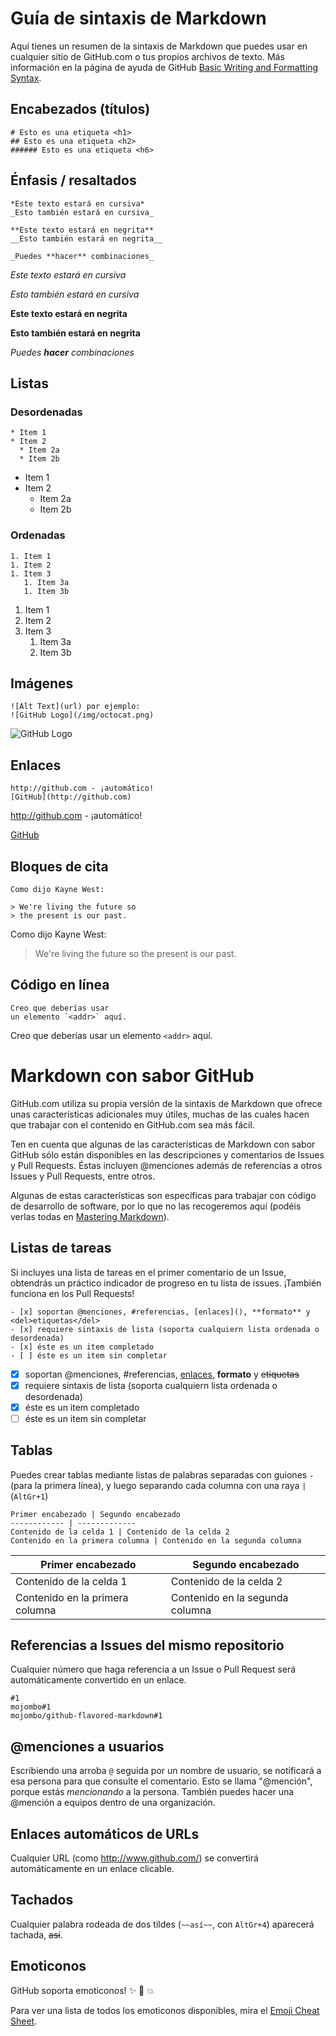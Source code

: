 # Guía de sintaxis de Markdown

Aquí tienes un resumen de la sintaxis de Markdown que puedes usar en cualquier sitio de GitHub.com o tus propios archivos de texto. Más información en la página de ayuda de GitHub [Basic Writing and Formatting Syntax](https://help.github.com/articles/basic-writing-and-formatting-syntax/).

## Encabezados (títulos)

```
# Esto es una etiqueta <h1> 
## Esto es una etiqueta <h2>
###### Esto es una etiqueta <h6>
```

## Énfasis / resaltados

```
*Este texto estará en cursiva*
_Esto también estará en cursiva_

**Este texto estará en negrita**
__Esto también estará en negrita__

_Puedes **hacer** combinaciones_
```

*Este texto estará en cursiva*

_Esto también estará en cursiva_

**Este texto estará en negrita**

__Esto también estará en negrita__

_Puedes **hacer** combinaciones_

## Listas

### Desordenadas

```
* Item 1
* Item 2
  * Item 2a
  * Item 2b
```

* Item 1
* Item 2
  * Item 2a
  * Item 2b

### Ordenadas

```
1. Item 1
1. Item 2
1. Item 3
   1. Item 3a
   1. Item 3b
```

1. Item 1
1. Item 2
1. Item 3
   1. Item 3a
   1. Item 3b

## Imágenes

```
![Alt Text](url) por ejemplo:
![GitHub Logo](/img/octocat.png)
```

![GitHub Logo](/img/octocat.png)

## Enlaces

```
http://github.com - ¡automático!
[GitHub](http://github.com)
```

http://github.com - ¡automático!

[GitHub](http://github.com)

## Bloques de cita

```
Como dijo Kayne West:

> We're living the future so
> the present is our past.
```

Como dijo Kayne West:

> We're living the future so
> the present is our past.

## Código en línea

```
Creo que deberías usar
un elemento `<addr>` aquí.
```

Creo que deberías usar
un elemento `<addr>` aquí.

# Markdown con sabor GitHub

GitHub.com utiliza su propia versión de la sintaxis de Markdown que ofrece unas características adicionales muy útiles, muchas de las cuales hacen que trabajar con el contenido en GitHub.com sea más fácil.

Ten en cuenta que algunas de las características de Markdown con sabor GitHub sólo están disponibles en las descripciones y comentarios de Issues y Pull Requests. Éstas incluyen @menciones además de referencias a otros Issues y Pull Requests, entre otros.

Algunas de estas características son específicas para trabajar con código de desarrollo de software, por lo que no las recogeremos aquí (podéis verlas todas en [Mastering Markdown](https://guides.github.com/features/mastering-markdown/)).

## Listas de tareas

Si incluyes una lista de tareas en el primer comentario de un Issue, obtendrás un práctico indicador de progreso en tu lista de issues. ¡También funciona en los Pull Requests!

```
- [x] soportan @menciones, #referencias, [enlaces](), **formato** y <del>etiquetas</del> 
- [x] requiere sintaxis de lista (soporta cualquiern lista ordenada o desordenada)
- [x] éste es un item completado
- [ ] éste es un item sin completar
```

- [x] soportan @menciones, #referencias, [enlaces](), **formato** y <del>etiquetas</del> 
- [x] requiere sintaxis de lista (soporta cualquiern lista ordenada o desordenada)
- [x] éste es un item completado
- [ ] éste es un item sin completar

## Tablas

Puedes crear tablas mediante listas de palabras separadas con guiones `-` (para la primera línea), y luego separando cada columna con una raya `|` (`AltGr+1`)

```
Primer encabezado | Segundo encabezado
------------ | -------------
Contenido de la celda 1 | Contenido de la celda 2
Contenido en la primera columna | Contenido en la segunda columna
```

Primer encabezado | Segundo encabezado
------------ | -------------
Contenido de la celda 1 | Contenido de la celda 2
Contenido en la primera columna | Contenido en la segunda columna

## Referencias a Issues del mismo repositorio

Cualquier número que haga referencia a un Issue o Pull Request será automáticamente convertido en un enlace.

```
#1
mojombo#1
mojombo/github-flavored-markdown#1
```

## @menciones a usuarios

Escribiendo una arroba `@` seguida por un nombre de usuario, se notificará a esa persona para que consulte el comentario. Esto se llama "@mención", porque estás _mencionando_ a la persona. También puedes hacer una @mención a equipos dentro de una organización.

## Enlaces automáticos de URLs

Cualquier URL (como http://www.github.com/) se convertirá automáticamente en un enlace clicable.

## Tachados

Cualquier palabra rodeada de dos tildes (`~~así~~`, con `AltGr+4`) aparecerá tachada, ~~así~~.

## Emoticonos

GitHub soporta emoticonos! :sparkles: :camel: :boom:

Para ver una lista de todos los emoticonos disponibles, mira el [Emoji Cheat Sheet](http://www.emoji-cheat-sheet.com/).